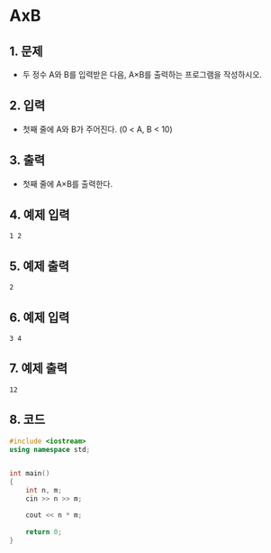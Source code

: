 # AxB

## 1. 문제
- 두 정수 A와 B를 입력받은 다음, A×B를 출력하는 프로그램을 작성하시오.

## 2. 입력
- 첫째 줄에 A와 B가 주어진다. (0 < A, B < 10)

## 3. 출력
- 첫째 줄에 A×B를 출력한다.

## 4. 예제 입력
```
1 2
```

## 5. 예제 출력
```
2
```

## 6. 예제 입력

```
3 4
```

## 7. 예제 출력

```
12
```

## 8. 코드

```c++
#include <iostream>
using namespace std;


int main()
{
    int n, m;
    cin >> n >> m;

    cout << n * m;
  
  	return 0;
}
```

